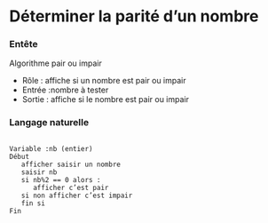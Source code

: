 # Déterminer la parité d’un nombre
### Entête
Algorithme pair ou impair
* Rôle : affiche si un nombre est pair ou impair
* Entrée :nombre à tester
* Sortie : affiche si le nombre est pair ou impair

### Langage naturelle
<pre><code>
Variable :nb (entier)
Début
   afficher saisir un nombre
   saisir nb
   si nb%2 == 0 alors :
      afficher c’est pair
   si non afficher c’est impair
   fin si
Fin
</code></pre>

